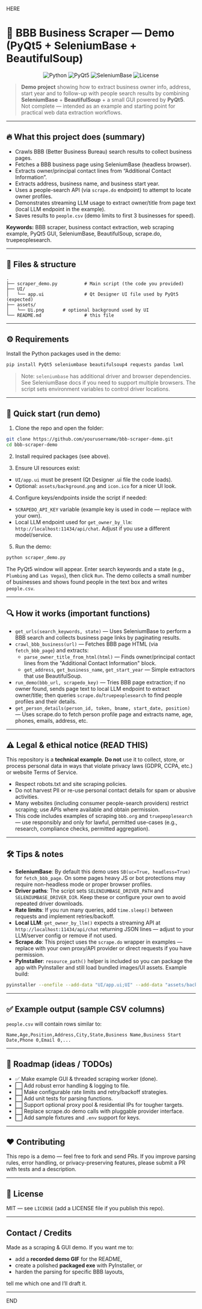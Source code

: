 HERE
# 🔎 BBB Business Scraper — Demo (PyQt5 + SeleniumBase + BeautifulSoup)

<p align="center">
  <img src="https://img.shields.io/badge/Language-Python%203-blue?style=for-the-badge" alt="Python"/>
  <img src="https://img.shields.io/badge/UI-PyQt5-green?style=for-the-badge" alt="PyQt5"/>
  <img src="https://img.shields.io/badge/Scraping-SeleniumBase-orange?style=for-the-badge" alt="SeleniumBase"/>
  <img src="https://img.shields.io/badge/License-MIT-lightgrey?style=for-the-badge" alt="License"/>
</p>

> **Demo project** showing how to extract business owner info, address, start year and to follow-up with people search results by combining **SeleniumBase** + **BeautifulSoup** + a small GUI powered by **PyQt5**.  
> Not complete — intended as an example and starting point for practical web data extraction workflows.

---

## 🔥 What this project does (summary)

- Crawls BBB (Better Business Bureau) search results to collect business pages.
- Fetches a BBB business page using SeleniumBase (headless browser).
- Extracts owner/principal contact lines from “Additional Contact Information”.
- Extracts address, business name, and business start year.
- Uses a people-search API (via `scrape.do` endpoint) to attempt to locate owner profiles.
- Demonstrates streaming LLM usage to extract owner/title from page text (local LLM endpoint in the example).
- Saves results to `people.csv` (demo limits to first 3 businesses for speed).

**Keywords:** BBB scraper, business contact extraction, web scraping example, PyQt5 GUI, SeleniumBase, BeautifulSoup, scrape.do, truepeoplesearch.

---

## 📂 Files & structure

```
.
├── scraper_demo.py          # Main script (the code you provided)
├── UI/
│   └── app.ui               # Qt Designer UI file used by PyQt5 (expected)
├── assets/
│   └── Ui.png       # optional background used by UI
└── README.md                # this file
```

---

## ⚙️ Requirements

Install the Python packages used in the demo:

```bash
pip install PyQt5 seleniumbase beautifulsoup4 requests pandas lxml
```

> Note: `seleniumbase` has additional driver and browser dependencies. See SeleniumBase docs if you need to support multiple browsers. The script sets environment variables to control driver locations.

---

## 🧭 Quick start (run demo)

1. Clone the repo and open the folder:

```bash
git clone https://github.com/yourusername/bbb-scraper-demo.git
cd bbb-scraper-demo
```

2. Install required packages (see above).

3. Ensure UI resources exist:
- `UI/app.ui` must be present (Qt Designer .ui file the code loads).
- Optional: `assets/background.png` and `icon.ico` for a nicer UI look.

4. Configure keys/endpoints inside the script if needed:
- `SCRAPEDO_API_KEY` variable (example key is used in code — replace with your own).
- Local LLM endpoint used for `get_owner_by_llm`: `http://localhost:11434/api/chat`. Adjust if you use a different model/service.

5. Run the demo:

```bash
python scraper_demo.py
```

The PyQt5 window will appear. Enter search keywords and a state (e.g., `Plumbing` and `Las Vegas`), then click `Run`. The demo collects a small number of businesses and shows found people in the text box and writes `people.csv`.

---

## 🔍 How it works (important functions)

- `get_urls(search_keywords, state)` — Uses SeleniumBase to perform a BBB search and collects business page links by paginating results.
- `crawl_bbb_business(url)` — Fetches BBB page HTML (via `fetch_bbb_page`) and extracts:
  - `parse_owner_title_from_html(html)` — Finds owner/principal contact lines from the "Additional Contact Information" block.
  - `get_address`, `get_business_name`, `get_start_year` — Simple extractors that use BeautifulSoup.
- `run_demo(bbb_url, scrapedo_key)` — Tries BBB page extraction; if no owner found, sends page text to local LLM endpoint to extract owner/title; then queries `scrape.do`/`truepeoplesearch` to find people profiles and their details.
- `get_person_details(person_id, token, bname, start_date, position)` — Uses scrape.do to fetch person profile page and extracts name, age, phones, emails, address, etc.

---

## ⚠️ Legal & ethical notice (READ THIS)

This repository is a **technical example**. **Do not** use it to collect, store, or process personal data in ways that violate privacy laws (GDPR, CCPA, etc.) or website Terms of Service.

- Respect robots.txt and site scraping policies.
- Do not harvest PII or re-use personal contact details for spam or abusive activities.
- Many websites (including consumer people-search providers) restrict scraping; use APIs where available and obtain permission.
- This code includes examples of scraping `bbb.org` and `truepeoplesearch` — use responsibly and only for lawful, permitted use-cases (e.g., research, compliance checks, permitted aggregation).

---

## 🛠 Tips & notes

- **SeleniumBase**: By default this demo uses `SB(uc=True, headless=True)` for `fetch_bbb_page`. On some pages heavy JS or bot protections may require non-headless mode or proper browser profiles.
- **Driver paths**: The script sets `SELENIUMBASE_DRIVER_PATH` and `SELENIUMBASE_DRIVER_DIR`. Keep these or configure your own to avoid repeated driver downloads.
- **Rate limits**: If you run many queries, add `time.sleep()` between requests and implement retries/backoff.
- **Local LLM**: `get_owner_by_llm()` expects a streaming API at `http://localhost:11434/api/chat` returning JSON lines — adjust to your LLM/server config or remove if not used.
- **Scrape.do**: This project uses the `scrape.do` wrapper in examples — replace with your own proxy/API provider or direct requests if you have permission.
- **PyInstaller**: `resource_path()` helper is included so you can package the app with PyInstaller and still load bundled images/UI assets. Example build:

```bash
pyinstaller --onefile --add-data "UI/app.ui;UI" --add-data "assets/background.png;assets" scraper_demo.py
```

---

## ✅ Example output (sample CSV columns)

`people.csv` will contain rows similar to:

```
Name,Age,Position,Address,City,State,Business Name,Business Start Date,Phone 0,Email 0,...
```

---

## 🧭 Roadmap (ideas / TODOs)

- ✅ Make example GUI & threaded scraping worker (done).
- ⬜ Add robust error handling & logging to file.
- ⬜ Make configurable rate limits and retry/backoff strategies.
- ⬜ Add unit tests for parsing functions.
- ⬜ Support optional proxy pool & residential IPs for tougher targets.
- ⬜ Replace scrape.do demo calls with pluggable provider interface.
- ⬜ Add sample fixtures and `.env` support for keys.

---

## ❤️ Contributing

This repo is a demo — feel free to fork and send PRs. If you improve parsing rules, error handling, or privacy-preserving features, please submit a PR with tests and a description.

---

## 📝 License

MIT — see `LICENSE` (add a LICENSE file if you publish this repo).

---

## Contact / Credits

Made as a scraping & GUI demo. If you want me to:
- add a **recorded demo GIF** for the README,
- create a polished **packaged exe** with PyInstaller, or
- harden the parsing for specific BBB layouts,

tell me which one and I’ll draft it.

---
END
